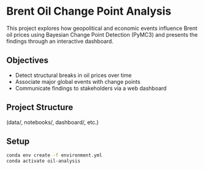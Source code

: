 # Brent Oil Change Point Analysis

This project explores how geopolitical and economic events influence Brent oil prices using Bayesian Change Point Detection (PyMC3) and presents the findings through an interactive dashboard.

## Objectives

- Detect structural breaks in oil prices over time
- Associate major global events with change points
- Communicate findings to stakeholders via a web dashboard

## Project Structure

(data/, notebooks/, dashboard/, etc.)

## Setup

```bash
conda env create -f environment.yml
conda activate oil-analysis
```
